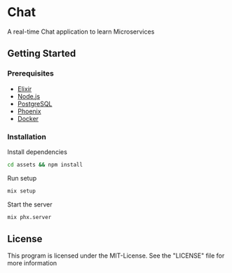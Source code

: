 # Chat

A real-time Chat application to learn Microservices

## Getting Started

### Prerequisites

- [Elixir](https://elixir-lang.org/install.html)
- [Node.js](https://nodejs.org/en/download/)
- [PostgreSQL](https://www.postgresql.org/download/)
- [Phoenix](https://hexdocs.pm/phoenix/installation.html)
- [Docker](https://docs.docker.com/get-docker/)

### Installation

Install dependencies

```bash
cd assets && npm install
```

Run setup

```bash
mix setup
```

Start the server

```bash
mix phx.server
```

## License

This program is licensed under the MIT-License. See the "LICENSE" file for more information